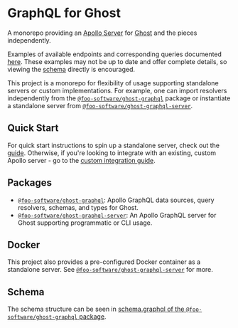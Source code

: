 # GraphQL for Ghost

A monorepo providing an [Apollo Server](https://www.apollographql.com/docs/apollo-server/) for [Ghost](https://ghost.org/) and the pieces independently.

Examples of available endpoints and corresponding queries documented [here](docs/endpoints-to-query.md). These examples may not be up to date and offer complete details, so viewing the [schema](https://github.com/foo-software/ghost-graphql/tree/master/packages/ghost-graphql/schema.graphql) directly is encouraged.

This project is a monorepo for flexibility of usage supporting standalone servers or custom implementations. For example, one can import resolvers independently from the [`@foo-software/ghost-graphql`](packages/ghost-graphql) package or instantiate a standalone server from [`@foo-software/ghost-graphql-server`](packages/ghost-graphql-server).

## Quick Start

For quick start instructions to spin up a standalone server, check out the [guide](packages/ghost-graphql-server#quick-start). Otherwise, if you're looking to integrate with an existing, custom Apollo server - go to the [custom integration guide](packages/ghost-graphql#getting-started).

## Packages

- [`@foo-software/ghost-graphql`](packages/ghost-graphql): Apollo GraphQL data sources, query resolvers, schemas, and types for Ghost.
- [`@foo-software/ghost-graphql-server`](packages/ghost-graphql-server): An Apollo GraphQL server for Ghost supporting programmatic or CLI usage.

## Docker

This project also provides a pre-configured Docker container as a standalone server. See [`@foo-software/ghost-graphql-server`](packages/ghost-graphql-server#docker-usage) for more.

## Schema

The schema structure can be seen in [schema.graphql of the `@foo-software/ghost-graphql` package](https://github.com/foo-software/ghost-graphql/tree/master/packages/ghost-graphql/schema.graphql).
